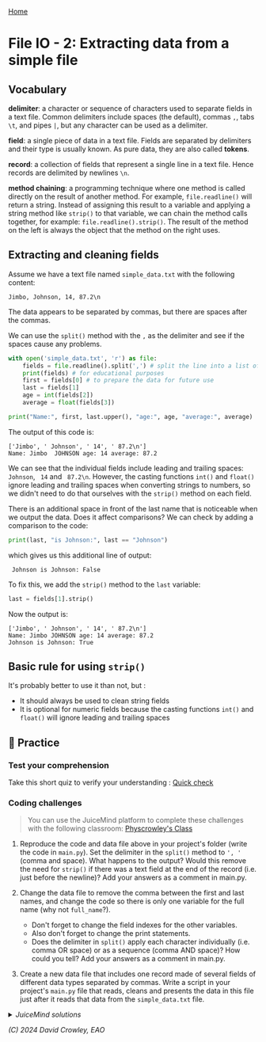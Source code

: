 [Home](index.md#lessons) 

# File IO - 2: Extracting data from a simple file

## Vocabulary

**delimiter**: a character or sequence of characters used to separate fields in a text file. Common delimiters include spaces (the default), commas `,`, tabs `\t`, and pipes `|`, but any character can be used as a delimiter.

**field**: a single piece of data in a text file. Fields are separated by delimiters and their type is usually known. As pure data, they are also called **tokens**.

**record**: a collection of fields that represent a single line in a text file. Hence records are delimited by newlines `\n`.

**method chaining**: a programming technique where one method is called directly on the result of another method. For example, `file.readline()` will return a string. Instead of assigning this result to a variable and applying a string method like `strip()` to that variable, we can chain the method calls together, for example: `file.readline().strip()`. The result of the method on the left is always the object that the method on the right uses.

## Extracting and cleaning fields

Assume we have a text file named `simple_data.txt` with the following content:

```
Jimbo, Johnson, 14, 87.2\n
```

The data appears to be separated by commas, but there are spaces after the commas. 

We can use the `split()` method with the `,` as the delimiter and see if the spaces cause any problems.

```python
with open('simple_data.txt', 'r') as file:
    fields = file.readline().split(',') # split the line into a list of fields
    print(fields) # for educational purposes
    first = fields[0] # to prepare the data for future use
    last = fields[1]
    age = int(fields[2])
    average = float(fields[3])

print("Name:", first, last.upper(), "age:", age, "average:", average)
```

The output of this code is:

```
['Jimbo', ' Johnson', ' 14', ' 87.2\n']
Name: Jimbo  JOHNSON age: 14 average: 87.2
```

We can see that the individual fields include leading and trailing spaces: ` Johnson`, ` 14` and ` 87.2\n`. However, the casting functions `int()` and `float()` ignore leading and trailing spaces when converting strings to numbers, so we didn't need to do that ourselves with the `strip()` method on each field.

There is an additional space in front of the last name that is noticeable when we output the data. Does it affect comparisons? We can check by adding a comparison to the code:

```python
print(last, "is Johnson:", last == "Johnson")
```

which gives us this additional line of output:

```
 Johnson is Johnson: False
```

To fix this, we add the `strip()` method to the `last` variable:

```python
last = fields[1].strip()
```

Now the output is:

```
['Jimbo', ' Johnson', ' 14', ' 87.2\n']
Name: Jimbo JOHNSON age: 14 average: 87.2
Johnson is Johnson: True
```

## Basic rule for using `strip()`

It's probably better to use it than not, but :

- It should always be used to clean string fields
- It is optional for numeric fields because the casting functions `int()` and `float()` will ignore leading and trailing spaces


## 📝 Practice

### Test your comprehension

Take this short quiz to verify your understanding : [Quick check](./review/2-fields.html)

### Coding challenges

> You can use the JuiceMind platform to complete these challenges with the following classroom: [Physcrowley's Class](https://play.juicemind.com/dashboard/teams/XUUbpCs933IEk84h7SFH/item/802271cf-be62-45b4-9886-2373b8bfd553)

1. Reproduce the code and data file above in your project's folder (write the code in `main.py`). Set the delimiter in the `split()` method to `', '` (comma and space). What happens to the output? Would this remove the need for `strip()` if there was a text field at the end of the record (i.e. just before the newline)? Add your answers as a comment in main.py.

2. Change the data file to remove the comma between the first and last names, and change the code so there is only one variable for the full name (why not `full_name`?). 
   - Don't forget to change the field indexes for the other variables. 
   - Also don't forget to change the print statements. 
   - Does the delimiter in `split()` apply each character individually (i.e. comma OR space) or as a sequence (comma AND space)? How could you tell? Add your answers as a comment in main.py.

3. Create a new data file that includes one record made of several fields of different data types separated by commas. Write a script in your project's `main.py` file that reads, cleans and presents the data in this file just after it reads that data from the `simple_data.txt` file.

<details><summary><i>JuiceMind solutions<i></summary>

<p>main.py</p>

<pre><code class="language-python">	
with open('simple_data.txt', 'r') as file:
    fields = file.readline().split(', ')
    print(fields) # for educational purposes
    # first = fields[0]
    # last = fields[1]
    full = fields[0]
    age = int(fields[1])
    average = float(fields[2])

print("Name:", full, "age:", age, "average:", average)
# print(last, "is Johnson:", last == "Johnson")

"""
Answers
1. The extra spaces disappear in the output and we get:
['Jimbo', 'Johnson', '14', '87.2\n']... however the '\n' is still
there, so we still need a 'strip()' call if the last field is a
string

2. The delimiter is applied as a sequence, not as a set of individual
separators. If they applied individually, then the two names (separated
by a space), would not be a single field but two distinct fields. Instead
we got ['Jimbo Johnson', '14', '87.2\n'] so the ', ' delimiter only applied when both characters were present in that sequence.
"""

#
# ONE POSSIBILITY FOR #3
#

with open("weather.txt", "r") as file:
  fields = file.readline().split(", ")
  # skipping field[0]
  temperature = float(fields[1])
  uv = int(fields[2])
  sky = fields[3].strip()

print("The weather today is", sky, "with a temperture of", temperature, "Celcius")
print("and a UV index of", uv)
</code></pre>

<p>simple_data.txt</p>

<pre>
Jimbo Johnson, 14, 87.2

</pre>	

<p>weather.txt</p>

<pre>
weather, 25.2, 9, sunny

</pre>	

</details>

(C) 2024 David Crowley, EAO
